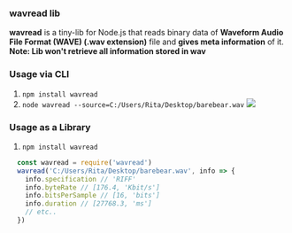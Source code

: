 ### wavread lib
**wavread** is a tiny-lib for Node.js that reads binary data of **Waveform Audio File Format (WAVE) (.wav extension)** file and **gives meta information** of it. **Note: Lib won't retrieve all information stored in wav**

### Usage via CLI
1) `npm install wavread`
2) `node wavread --source=C:/Users/Rita/Desktop/barebear.wav`
![](https://raw.githubusercontent.com/hypotenuse/githubimages/master/wavread/d1.PNG)

### Usage as a Library
1) `npm install wavread`
```js
  const wavread = require('wavread')
  wavread('C:/Users/Rita/Desktop/barebear.wav', info => {
    info.specification // 'RIFF'
    info.byteRate // [176.4, 'Kbit/s']
    info.bitsPerSample // [16, 'bits']
    info.duration // [27768.3, 'ms']
    // etc..
  })
```
